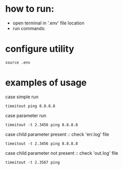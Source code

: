# how to run:
 - open terminal in '.env' file location
 - run commands:

# configure utility
```
source .env
```

# examples of usage
case simple run
```
timeitout ping 8.8.8.8
```

case parameter run
```
timeitout -t 2.3456 ping 8.8.8.8
```

case child parameter present ::  check 'err.log' file
```
timeitout -t 2.3456 ping 8.8.8.8
```

case child parameter not present :: check 'out.log' file
```
timeitout -t 2.3567 ping
```
